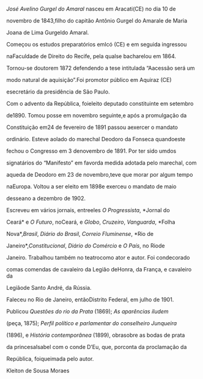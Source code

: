 

*José Avelino Gurgel do Amaral* nasceu em Aracati(CE) no dia 10 de

novembro de 1843,filho do capitão Antônio Gurgel do Amarale de Maria

Joana de Lima Gurgeldo Amaral.



Começou os estudos preparatórios emIcó (CE) e em seguida ingressou

naFaculdade de Direito do Recife, pela qualse bacharelou em 1864.

Tornou-se doutorem 1872 defendendo a tese intitulada “Aacessão será um

modo natural de aquisição”.Foi promotor público em Aquiraz (CE)

esecretário da presidência de São Paulo.



Com o advento da República, foieleito deputado constituinte em setembro

de1890. Tomou posse em novembro seguinte,e após a promulgação da

Constituição em24 de fevereiro de 1891 passou aexercer o mandato

ordinário. Esteve aolado do marechal Deodoro da Fonseca quandoeste

fechou o Congresso em 3 denovembro de 1891. Por ter sido umdos

signatários do “Manifesto” em favorda medida adotada pelo marechal, com

aqueda de Deodoro em 23 de novembro,teve que morar por algum tempo

naEuropa. Voltou a ser eleito em 1898e exerceu o mandato de maio

desseano a dezembro de 1902.



Escreveu em vários jornais, entreeles *O Progressista*, *Jornal do

Ceará* e *O Futuro*, noCeará, e *Globo*, *Cruzeiro*, *Vanguarda*, *Folha

Nova*,*Brasil*, *Diário do Brasil*, *Correio Fluminense*, *Rio de

Janeiro*,*Constitucional*, *Diário do Comércio* e *O País*, no Riode

Janeiro. Trabalhou também no teatrocomo ator e autor. Foi condecorado

comas comendas de cavaleiro da Legião deHonra, da França, e cavaleiro da

Legiãode Santo André, da Rússia.



Faleceu no Rio de Janeiro, entãoDistrito Federal, em julho de 1901.



Publicou *Questões do rio da Prata* (1869); *As aparências iludem*

(peça, 1875); *Perfil político e parlamentar do conselheiro Junqueira*

(1896), e *História contemporânea* (1899), obrasobre as bodas de prata

da princesaIsabel com o conde D’Eu, que, porconta da proclamação da

República, foiqueimada pelo autor.



Kleiton de Sousa Moraes



